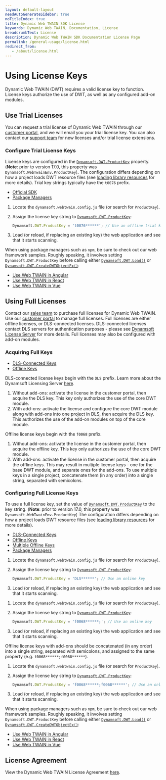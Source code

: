 ```yaml
---
layout: default-layout
needAutoGenerateSidebar: true
noTitleIndex: true
title: Dynamic Web TWAIN SDK License
keywords: Dynamic Web TWAIN, Documentation, License
breadcrumbText: License
description: Dynamic Web TWAIN SDK Documentation License Page
permalink: /general-usage/license.html
redirect_from:
   - /about/license.html
---
```


# Using License Keys

Dynamic Web TWAIN (DWT) requires a valid license key to function. License keys authorize the use of DWT, as well as any configured add-on modules.

## Use Trial Licenses

You can request a trial license of Dynamic Web TWAIN through our <a href="https://www.dynamsoft.com/customer/license/trialLicense?product=dwt" target="_blank">customer portal</a>, and we will email you your trial license key. You can also contact our [support team](https://www.dynamsoft.com/company/contact/) for new licenses and/or trial license extensions.

### Configure Trial License Keys

License keys are configured in the [`Dynamsoft.DWT.ProductKey`]({{site.api}}Dynamsoft_WebTwainEnv.html#productkey) property. (**Note**: prior to version 17.0, this property was `Dynamsoft.WebTwainEnv.ProductKey`). The configuration differs depending on how a project loads DWT resource files (see [loading library resources]({{site.general-usage}}resource-loading.html) for more details). Trial key strings typically have the `t0076` prefix.

<div class="multi-panel-switching-prefix"></div>

- [Official SDK](#trial-keys-with-sdk) 
- [Package Managers](#trial-keys-with-package-managers)

<div class="multi-panel-start"></div>

1. Locate the `dynamsoft.webtwain.config.js` file (or search for `ProductKey`).

2. Assign the license key string to [`Dynamsoft.DWT.ProductKey`]({{site.api}}Dynamsoft_WebTwainEnv.html#productkey):

   ```javascript
   Dynamsoft.DWT.ProductKey = 't0076******'; // Use an offline trial key
   ```

3. Load (or reload, if replacing an existing key) the web application and see that it starts scanning.

<div class="multi-panel-end">

</div><div class="multi-panel-start"></div>

When using package managers such as `npm`, be sure to check out our web framework samples. Roughly speaking, it involves setting `Dynamsoft.DWT.ProductKey` before calling either [`Dynamsoft.DWT.Load()`]({{site.api}}Dynamsoft_WebTwainEnv.html#load) or [`Dynamsoft.DWT.CreateDWTObjectEx()`]({{site.api}}Dynamsoft_WebTwainEnv.html#createdwtobjectex):

- [Use Web TWAIN in Angular]({{site.indepth}}development/angular.html)
- [Use Web TWAIN in React]({{site.indepth}}development/react.html)
- [Use Web TWAIN in Vue]({{site.indepth}}development/vue.html)

<div class="multi-panel-switching-end"></div>

## Using Full Licenses

Contact our [sales team](https://www.dynamsoft.com/store/dynamic-web-twain/) to purchase full licenses for Dynamic Web TWAIN. Use our <a href="https://www.dynamsoft.com/customer/license/fullLicense" target="_blank">customer portal</a> to manage full licenses. Full licenses are either offline licenses, or DLS-connected licenses. DLS-connected licenses contact DLS servers for authentication purposes - please see [Dynamsoft License Server](https://www.dynamsoft.com/license-server/docs/about/index.html) for more details. Full licenses may also be configured with add-on modules.

### Acquiring Full Keys

<div class="multi-panel-switching-prefix"></div>

- [DLS-Connected Keys](#get-dls-keys) 
- [Offline Keys](#get-offline-keys)

<div class="multi-panel-start"></div>

DLS-connected license keys begin with the `DLS` prefix. Learn more about the Dynamsoft Licensing Server [here](https://www.dynamsoft.com/license-server/docs/about/activate.html).

1. Without add-ons: activate the license in the customer portal, then acquire the DLS key. This key only authorizes the use of the core DWT module.
2. With add-ons: activate the license and configure the core DWT module along with add-ons into one project in DLS, then acquire the DLS key. This authorizes the use of the add-on modules on top of the core module.

<div class="multi-panel-end">

</div><div class="multi-panel-start"></div>

Offline license keys begin with the `f0068` prefix.

1. Without add-ons: activate the license in the customer portal, then acquire the offline key. This key only authorizes the use of the core DWT module.
2. With add-ons: activate the license in the customer portal, then acquire the offline keys. This may result in multiple license keys - one for the base DWT module, and separate ones for the add-ons. To use multiple keys in a single project, concatenate them (in any order) into a single string, separated with semicolons.

<div class="multi-panel-switching-end"></div>

### Configuring Full License Keys

To use a full license key, set the value of [`Dynamsoft.DWT.ProductKey`]({{site.api}}Dynamsoft_WebTwainEnv.html#productkey) to the key string. (**Note**: prior to version 17.0, this property was `Dynamsoft.WebTwainEnv.ProductKey`) The configuration differs depending on how a project loads DWT resource files (see [loading library resources]({{site.general-usage}}resource-loading.html) for more details).

<div class="multi-panel-switching-prefix"></div>

- [DLS-Connected Keys](#use-dls-keys) 
- [Offline Keys](#use-offline-keys)
- [Multiple Offline Keys](#use-multiple-offline-keys)
- [Package Managers](#full-keys-with-package-managers)

<div class="multi-panel-start"></div>

1. Locate the `dynamsoft.webtwain.config.js` file (or search for `ProductKey`).

2. Assign the license key string to [`Dynamsoft.DWT.ProductKey`]({{site.api}}Dynamsoft_WebTwainEnv.html#productkey):

   ```javascript
   Dynamsoft.DWT.ProductKey = 'DLS******'; // Use an online key
   ```

3. Load (or reload, if replacing an existing key) the web application and see that it starts scanning.

<div class="multi-panel-end">

</div><div class="multi-panel-start"></div>

1. Locate the `dynamsoft.webtwain.config.js` file (or search for `ProductKey`).

2. Assign the license key string to [`Dynamsoft.DWT.ProductKey`]({{site.api}}Dynamsoft_WebTwainEnv.html#productkey):

   ```javascript
   Dynamsoft.DWT.ProductKey = 'f0068******;'; // Use an online key
   ```

3. Load (or reload, if replacing an existing key) the web application and see that it starts scanning.

<div class="multi-panel-end">

</div><div class="multi-panel-start"></div>

Offline license keys with add-ons should be concatenated (in any order) into a single string, separated with semicolons, and assigned to the same property (e.g. `f0068******;f0068******`).

1. Locate the `dynamsoft.webtwain.config.js` file (or search for `ProductKey`).

2. Assign the license key string to [`Dynamsoft.DWT.ProductKey`]({{site.api}}Dynamsoft_WebTwainEnv.html#productkey):

   ```javascript
   Dynamsoft.DWT.ProductKey = 'f0068******;f0068******'; // Use an online key
   ```

3. Load (or reload, if replacing an existing key) the web application and see that it starts scanning.

<div class="multi-panel-end">

</div><div class="multi-panel-start"></div>

When using package managers such as `npm`, be sure to check out our web framework samples. Roughly speaking, it involves setting `Dynamsoft.DWT.ProductKey` before calling either [`Dynamsoft.DWT.Load()`]({{site.api}}Dynamsoft_WebTwainEnv.html#load) or [`Dynamsoft.DWT.CreateDWTObjectEx()`]({{site.api}}Dynamsoft_WebTwainEnv.html#createdwtobjectex):

- [Use Web TWAIN in Angular]({{site.indepth}}development/angular.html)
- [Use Web TWAIN in React]({{site.indepth}}development/react.html)
- [Use Web TWAIN in Vue]({{site.indepth}}development/vue.html)

<div class="multi-panel-switching-end"></div>

## License Agreement

View the Dynamic Web TWAIN License Agreement <a href="https://www.dynamsoft.com/Products/WebTwain_license.aspx" target="_blank">here</a>.
